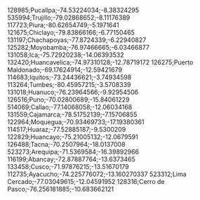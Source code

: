 128985;Pucallpa;-74.53224034;-8.38324295
535994;Trujillo;-79.02868652;-8.11176389
117723;Piura;-80.62654749;-5.1971641
121675;Chiclayo;-79.83866166;-6.77150465
131197;Chachapoyas;-77.8724339;-6.22940827
125282;Moyobamba;-76.97466665;-6.03466877
131058;Ica;-75.72920238;-14.06393532
132420;Huancavelica;-74.97310128;-12.78719172
126275;Puerto Maldonado;-69.17624914;-12.59421679
114683;Iquitos;-73.24436621;-3.74934598
113264;Tumbes;-80.45957215;-3.5708339
131018;Huanuco;-76.23964566;-9.92954506
126516;Puno;-70.02800689;-15.84061229
514069;Callao;-77.14068058;-12.06034168
131559;Cajamarca;-78.51752139;-7.15706855
122964;Moquegua;-70.93469733;-17.19380361
114517;Huaraz;-77.52885187;-9.5300209
122829;Huancayo;-75.21005132;-12.0679591
126488;Tacna;-70.2507964;-18.0137008
523273;Arequipa;-71.5369584;-16.39892966
116199;Abancay;-72.87887764;-13.6373465
133458;Cusco;-71.97876215;-13.51670179
112735;Ayacucho;-74.225776072;-13.160270337
523312;Lima Cercado;-77.03049615;-12.04591952
128316;Cerro de Pasco;-76.256181885;-10.683662121